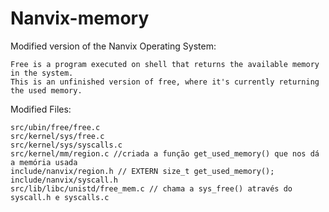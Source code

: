 # Nanvix-memory

Modified version of the Nanvix Operating System: 

	Free is a program executed on shell that returns the available memory in the system. 
	This is an unfinished version of free, where it's currently returning the used memory.

Modified Files:

	src/ubin/free/free.c
	src/kernel/sys/free.c
	src/kernel/sys/syscalls.c
	src/kernel/mm/region.c //criada a função get_used_memory() que nos dá a memória usada
	include/nanvix/region.h // EXTERN size_t get_used_memory();
	include/nanvix/syscall.h
	src/lib/libc/unistd/free_mem.c // chama a sys_free() através do syscall.h e syscalls.c
